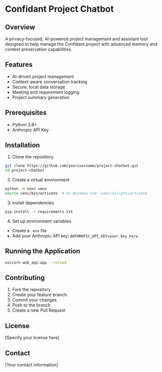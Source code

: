 # Confidant Project Chatbot

## Overview
A privacy-focused, AI-powered project management and assistant tool designed to help manage the Confidant project with advanced memory and context preservation capabilities.

## Features
- AI-driven project management
- Context-aware conversation tracking
- Secure, local data storage
- Meeting and requirement logging
- Project summary generation

## Prerequisites
- Python 3.8+
- Anthropic API Key

## Installation
1. Clone the repository
```bash
git clone https://github.com/yourusername/project-chatbot.git
cd project-chatbot
```

2. Create a virtual environment
```bash
python -m venv venv
source venv/bin/activate  # On Windows use `venv\Scripts\activate`
```

3. Install dependencies
```bash
pip install -r requirements.txt
```

4. Set up environment variables
- Create a `.env` file
- Add your Anthropic API key: `ANTHROPIC_API_KEY=your_key_here`

## Running the Application
```bash
uvicorn web_app:app --reload
```

## Contributing
1. Fork the repository
2. Create your feature branch
3. Commit your changes
4. Push to the branch
5. Create a new Pull Request

## License
[Specify your license here]

## Contact
[Your contact information]
